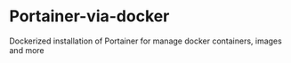# Portainer-via-docker
Dockerized installation of Portainer for manage docker containers, images and more
